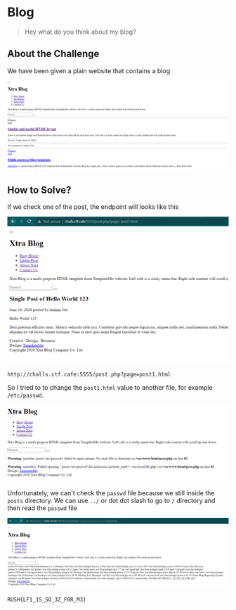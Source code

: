 # Blog
> Hey what do you think about my blog?

## About the Challenge
We have been given a plain website that contains a blog

![preview](images/preview.png)

## How to Solve?
If we check one of the post, the endpoint will looks like this

![post](images/post.png)

```
http://challs.ctf.cafe:5555/post.php?page=post1.html
```

So I tried to to change the `post1.html` value to another file, for example `/etc/passwd`.

![test](images/test.png)

Unfortunately, we can't check the `passwd` file because we still inside the `posts` directory. We can use `../` or dot dot slash to go to `/` directory and then read the `passwd` file

![flag](images/flag.png)

```
RUSH{LF1_1S_SO_3Z_F0R_M3}
```